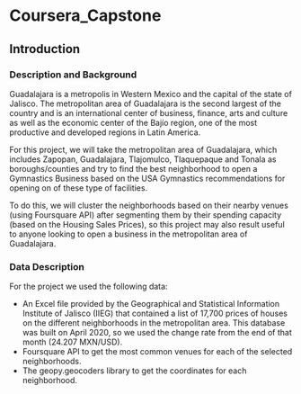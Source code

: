 # Coursera_Capstone

## Introduction

### Description and Background
Guadalajara is a metropolis in Western Mexico and the capital of the state of Jalisco. The metropolitan area of Guadalajara is the second largest of the country and is an international center of business, finance, arts and culture as well as the economic center of the Bajío region, one of the most productive and developed regions in Latin America.

For this project, we will take the metropolitan area of Guadalajara, which includes Zapopan, Guadalajara, Tlajomulco, Tlaquepaque and Tonala as boroughs/counties and try to find the best neighborhood to open a Gymnastics Business based on the USA Gymnastics recommendations for opening on of these type of facilities.

To do this, we will cluster the neighborhoods based on their nearby venues (using Foursquare API) after segmenting them by their spending capacity (based on the Housing Sales Prices), so this project may also result useful to anyone looking to open a business in the metropolitan area of Guadalajara.

### Data Description
For the project we used the following data:
  * An Excel file provided by the Geographical and Statistical Information Institute of Jalisco (IIEG) that contained a list of 17,700 prices of houses on the different neighborhoods in the metropolitan area. This database was built on April 2020, so we used the change rate from the end of that month (24.207 MXN/USD).
  * Foursquare API to get the most common venues for each of the selected neighborhoods.
  * The geopy.geocoders library to get the coordinates for each neighborhood.
